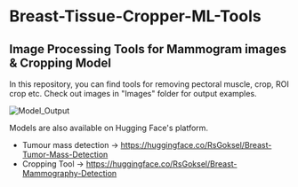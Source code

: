 # Breast-Tissue-Cropper-ML-Tools

## Image Processing Tools for Mammogram images & Cropping Model

In this repository, you can find tools for removing pectoral muscle, crop, ROI crop etc. Check out images in "Images" folder for output examples. 

![Model_Output](https://github.com/RsGoksel/Breast-Tissue-Cropper-Tools/assets/80707238/db080b43-0549-416c-a980-3884823ad3e4)


Models are also available on Hugging Face's platform.

* Tumour mass detection -> https://huggingface.co/RsGoksel/Breast-Tumor-Mass-Detection
* Cropping Tool -> https://huggingface.co/RsGoksel/Breast-Mammography-Detection


